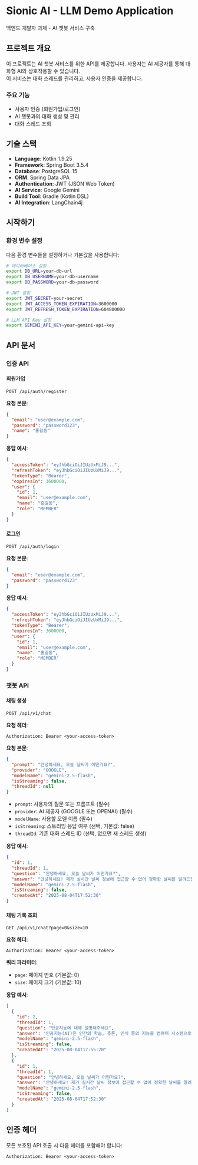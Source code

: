 # Sionic AI - LLM Demo Application

백엔드 개발자 과제 - AI 챗봇 서비스 구축

## 프로젝트 개요

이 프로젝트는 AI 챗봇 서비스를 위한 API를 제공합니다. 사용자는 AI 제공자를 통해 대화형 AI와 상호작용할 수 있습니다.  
이 서비스는 대화 스레드를 관리하고, 사용자 인증을 제공합니다.

### 주요 기능

- 사용자 인증 (회원가입/로그인)
- AI 챗봇과의 대화 생성 및 관리
- 대화 스레드 조회

## 기술 스택

- **Language**: Kotlin 1.9.25
- **Framework**: Spring Boot 3.5.4
- **Database**: PostgreSQL 15
- **ORM**: Spring Data JPA
- **Authentication**: JWT (JSON Web Token)
- **AI Service**: Google Gemini
- **Build Tool**: Gradle (Kotlin DSL)
- **AI Integration**: LangChain4j

## 시작하기

### 환경 변수 설정

다음 환경 변수들을 설정하거나 기본값을 사용합니다:

```bash
# 데이터베이스 설정
export DB_URL=your-db-url
export DB_USERNAME=your-db-username
export DB_PASSWORD=your-db-password

# JWT 설정
export JWT_SECRET=your-secret
export JWT_ACCESS_TOKEN_EXPIRATION=3600000
export JWT_REFRESH_TOKEN_EXPIRATION=604800000

# LLM API Key 설정
export GEMINI_API_KEY=your-gemini-api-key
```

## API 문서

### 인증 API

#### 회원가입

```
POST /api/auth/register
```

**요청 본문**:
```json
{
  "email": "user@example.com",
  "password": "password123",
  "name": "홍길동"
}
```

**응답 예시**:
```json
{
  "accessToken": "eyJhbGciOiJIUzUxMiJ9...",
  "refreshToken": "eyJhbGciOiJIUzUxMiJ9...",
  "tokenType": "Bearer",
  "expiresIn": 3600000,
  "user": {
    "id": 1,
    "email": "user@example.com",
    "name": "홍길동",
    "role": "MEMBER"
  }
}
```

#### 로그인

```
POST /api/auth/login
```

**요청 본문**:
```json
{
  "email": "user@example.com",
  "password": "password123"
}
```

**응답 예시**:
```json
{
  "accessToken": "eyJhbGciOiJIUzUxMiJ9...",
  "refreshToken": "eyJhbGciOiJIUzUxMiJ9...",
  "tokenType": "Bearer",
  "expiresIn": 3600000,
  "user": {
    "id": 1,
    "email": "user@example.com",
    "name": "홍길동",
    "role": "MEMBER"
  }
}
```

### 챗봇 API

#### 채팅 생성

```
POST /api/v1/chat
```

**요청 헤더**:
```
Authorization: Bearer <your-access-token>
```

**요청 본문**:
```json
{
  "prompt": "안녕하세요, 오늘 날씨가 어떤가요?",
  "provider": "GOOGLE",
  "modelName": "gemini-2.5-flash",
  "isStreaming": false,
  "threadId": null
}
```

- `prompt`: 사용자의 질문 또는 프롬프트 (필수)
- `provider`: AI 제공자 (GOOGLE 또는 OPENAI) (필수)
- `modelName`: 사용할 모델 이름 (필수)
- `isStreaming`: 스트리밍 응답 여부 (선택, 기본값: false)
- `threadId`: 기존 대화 스레드 ID (선택, 없으면 새 스레드 생성)

**응답 예시**:
```json
{
  "id": 1,
  "threadId": 1,
  "question": "안녕하세요, 오늘 날씨가 어떤가요?",
  "answer": "안녕하세요! 제가 실시간 날씨 정보에 접근할 수 없어 정확한 날씨를 알려드릴 수 없습니다. 하지만 날씨를 확인하시려면 기상청 웹사이트나 날씨 앱을 이용해보시는 것을 추천드립니다.",
  "modelName": "gemini-2.5-flash",
  "isStreaming": false,
  "createdAt": "2025-08-04T17:52:30"
}
```

#### 채팅 기록 조회

```
GET /api/v1/chat?page=0&size=10
```

**요청 헤더**:
```
Authorization: Bearer <your-access-token>
```

**쿼리 파라미터**:
- `page`: 페이지 번호 (기본값: 0)
- `size`: 페이지 크기 (기본값: 10)

**응답 예시**:
```json
[
  {
    "id": 2,
    "threadId": 1,
    "question": "인공지능에 대해 설명해주세요",
    "answer": "인공지능(AI)은 인간의 학습, 추론, 인식 등의 지능을 컴퓨터 시스템으로 구현한 기술입니다...",
    "modelName": "gemini-2.5-flash",
    "isStreaming": false,
    "createdAt": "2025-08-04T17:55:20"
  },
  {
    "id": 1,
    "threadId": 1,
    "question": "안녕하세요, 오늘 날씨가 어떤가요?",
    "answer": "안녕하세요! 제가 실시간 날씨 정보에 접근할 수 없어 정확한 날씨를 알려드릴 수 없습니다...",
    "modelName": "gemini-2.5-flash",
    "isStreaming": false,
    "createdAt": "2025-08-04T17:52:30"
  }
]
```

## 인증 헤더

모든 보호된 API 호출 시 다음 헤더를 포함해야 합니다:

```
Authorization: Bearer <your-access-token>
```
